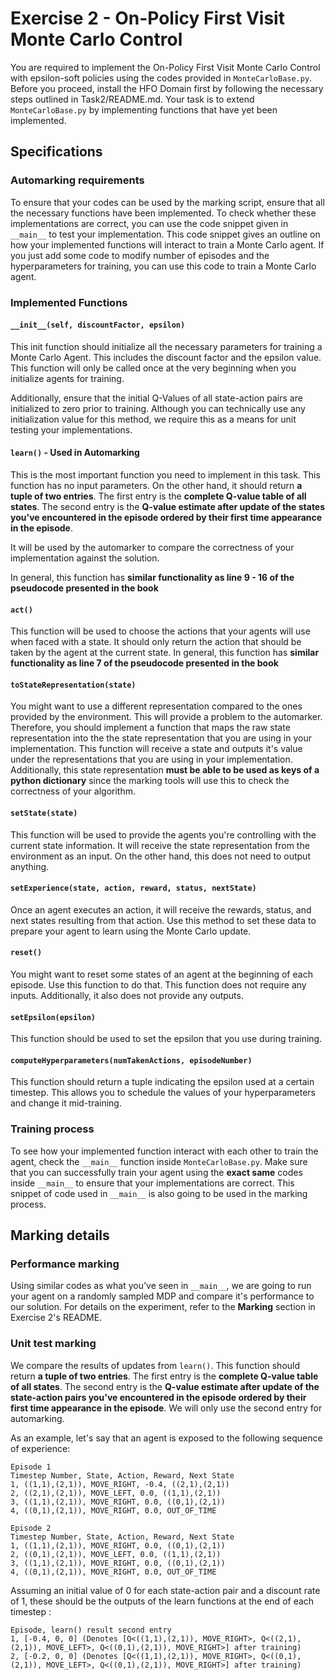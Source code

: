 # Exercise 2 - On-Policy First Visit Monte Carlo Control

You are required to implement the On-Policy First Visit Monte Carlo Control with epsilon-soft policies using the codes provided in `MonteCarloBase.py`. Before you proceed, install the HFO Domain first by following the necessary steps outlined in Task2/README.md. Your task is to extend `MonteCarloBase.py` by implementing functions that have yet been implemented.

## Specifications
### Automarking requirements
To ensure that your codes can be used by the marking script, ensure that all the necessary functions have been implemented. To check whether these implementations are correct, you can use the code snippet given in `__main__` to test your implementation. This code snippet gives an outline on how your implemented functions will interact to train a Monte Carlo agent. If you just add some code to modify number of episodes and the hyperparameters for training, you can use this code to train a Monte Carlo agent.

### Implemented Functions
#### `__init__(self, discountFactor, epsilon)`
This init function should initialize all the necessary parameters for training a Monte Carlo Agent. This includes the discount factor and the epsilon value. This function will only be called once at the very beginning when you initialize agents for training.

Additionally, ensure that the initial Q-Values of all state-action pairs are initialized to zero prior to training. Although you can technically use any initialization value for this method, we require this as a means for unit testing your implementations.

#### `learn()` - Used in Automarking
This is the most important function you need to implement in this task. This function has no input parameters. On the other hand, it should return **a tuple of two entries**. The first entry is the **complete Q-value table of all states**. The second entry is the **Q-value estimate after update of the states you've encountered in the episode ordered by their first time appearance in the episode**.

It will be used by the automarker to compare the correctness of your implementation against the solution. 

In general, this function has **similar functionality as line 9 - 16 of the pseudocode presented in the book** 

#### `act()`
This function will be used to choose the actions that your agents will use when faced with a state. It should only return the action that should be taken by the agent at the current state. In general, this function has **similar functionality as line 7 of the pseudocode presented in the book** 

#### `toStateRepresentation(state)`
You might want to use a different representation compared to the ones provided by the environment. This will provide a problem to the automarker. Therefore, you should implement a function that maps the raw state representation into the the state representation that you are using in your implementation. This function will receive a state and outputs it's value under the representations that you are using in your implementation.  Additionally, this state representation **must be able to be used as keys of a python dictionary** since the marking tools will use this to check the correctness of your algorithm. 

#### `setState(state)`
This function will be used to provide the agents you're controlling with the current state information. It will receive the state representation from the environment as an input. On the other hand, this does not need to output anything.

#### `setExperience(state, action, reward, status, nextState)`
Once an agent executes an action, it will receive the rewards, status, and next states resulting from that action. Use this method to set these data to prepare your agent to learn using the Monte Carlo update.

#### `reset()`
You might want to reset some states of an agent at the beginning of each episode. Use this function to do that. This function does not require any inputs. Additionally, it also does not provide any outputs.

#### `setEpsilon(epsilon)`
This function should be used to set the epsilon that you use during training. 

#### `computeHyperparameters(numTakenActions, episodeNumber)`
This function should return a tuple indicating the epsilon used at a certain timestep. This allows you to schedule the values of your hyperparameters and change it mid-training.

### Training process
To see how your implemented function interact with each other to train the agent, check the `__main__` function inside `MonteCarloBase.py`. Make sure that you can successfully train your agent using the **exact same** codes inside `__main__` to ensure that your implementations are correct. This snippet of code used in `__main__` is also going to be used in the marking process.

## Marking details
### Performance marking
Using similar codes as what you've seen in `__main__`, we are going to run your agent on a randomly sampled MDP and compare it's performance to our solution. For details on the experiment, refer to the **Marking** section in Exercise 2's README.

### Unit test marking

We compare the results of updates from `learn()`. This function should return  **a tuple of two entries**. The first entry is the **complete Q-value table of all states**. The second entry is the **Q-value estimate after update of the state-action pairs you've encountered in the episode ordered by their first time appearance in the episode**. We will only use the second entry for automarking.

As an example, let's say that an agent is exposed to the following sequence of experience:
```
Episode 1
Timestep Number, State, Action, Reward, Next State
1, ((1,1),(2,1)), MOVE_RIGHT, -0.4, ((2,1),(2,1))
2, ((2,1),(2,1)), MOVE_LEFT, 0.0, ((1,1),(2,1))
3, ((1,1),(2,1)), MOVE_RIGHT, 0.0, ((0,1),(2,1))
4, ((0,1),(2,1)), MOVE_RIGHT, 0.0, OUT_OF_TIME

Episode 2
Timestep Number, State, Action, Reward, Next State
1, ((1,1),(2,1)), MOVE_RIGHT, 0.0, ((0,1),(2,1))
2, ((0,1),(2,1)), MOVE_LEFT, 0.0, ((1,1),(2,1))
3, ((1,1),(2,1)), MOVE_RIGHT, 0.0, ((0,1),(2,1))
4, ((0,1),(2,1)), MOVE_RIGHT, 0.0, OUT_OF_TIME
```

Assuming an initial value of 0 for each state-action pair and a discount rate of 1, these should be the outputs of the learn functions at the end of each timestep :

```
Episode, learn() result second entry
1, [-0.4, 0, 0] (Denotes [Q<((1,1),(2,1)), MOVE_RIGHT>, Q<((2,1),(2,1)), MOVE_LEFT>, Q<((0,1),(2,1)), MOVE_RIGHT>] after training)
2, [-0.2, 0, 0] (Denotes [Q<((1,1),(2,1)), MOVE_RIGHT>, Q<((0,1),(2,1)), MOVE_LEFT>, Q<((0,1),(2,1)), MOVE_RIGHT>] after training)
```
